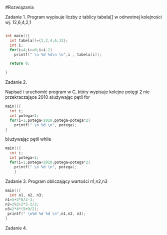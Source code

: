 #Rozwiązania

Zadanie 1. Program wypisuje liczby z tablicy tabela[] w odrwotnej kolejności wj. 12,6,4,2,1

```c

int main(){
  int tabela[]={1,2,4,6,12};
  int i;
  for(i=4;i>=0;i=i-1)
    printf(" \n %d %d\n \n",i , tabela[i]);

  return 0; 

}
```

Zadanie 2.

Napisać i uruchomić program w C, który wypisuje kolejne potęgi 2 nie przekraczające 2010
a)używając pętli for
```c
main(){
  int i;
  int potega=1;
  for(i=1;potega<2010;potega=potega*2)
    printf(" \n %d \n", potega);
}
```
b)używając pętli while
```c
main(){
  int i;
  int potega=1;
  for(i=1;potega<2010;potega=potega*2)
    printf(" \n %d \n", potega);
    }
```
Zadanie 3. Program obliczający wartości n1,n2,n3
```c
main(){
  int n1, n2, n3;
n1=5+3*8/2-3;
n2=2%2+2*2-2/2;
n3=2*4*(5+9/2);
 printf(" \n%d %d %d \n",n1,n2, n3); 
}
```
Zadanie 4. 
